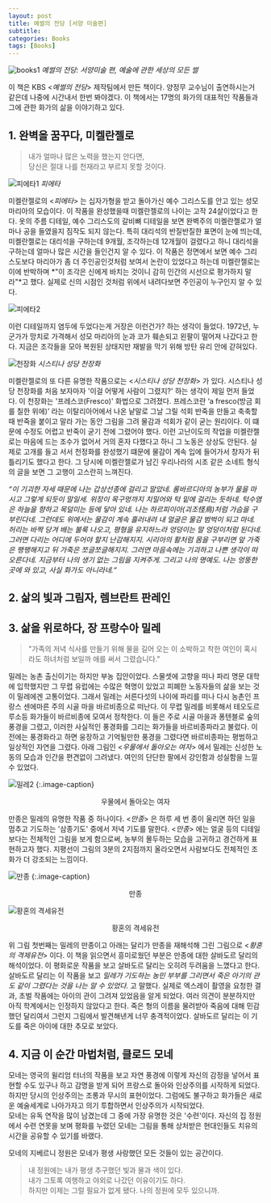 ```yaml
---
layout: post
title: 예썰의 전당 [서양 미술편]
subtitle: 
categories: Books
tags: [Books]
---
```


![books1](https://github.com/chaewon1kim/chaewon1kim.github.io/assets/98368902/df25507f-2245-45a8-a77f-669d0bc1b4c2) *예썰의 전당: 서양미술 편, 예술에 관한 세상의 모든 썰*

이 책은 KBS <*예썰의 전당*> 제작팀에서 만든 책이다. 양정무 교수님이 출연하시는거 같은데 나중에 시간내서 한번 봐야겠다.
이 책에서는 17명의 화가의 대표적인 작품들과 그에 관한 화가의 삶을 이야기하고 있다.

## 1. 완벽을 꿈꾸다, 미켈란젤로

>내가 얼마나 많은 노력을 했는지 안다면,  
 당신은 절대 나를 천재라고 부르지 못할 것이다. 

![피에타1](https://github.com/chaewon1kim/chaewon1kim.github.io/assets/98368902/3e910e30-4f5b-4343-836d-1d05ac91b7c5) *피에타*

미켈란젤로의 <*피에타*> 는 십자가형을 받고 돌아가신 예수 그리스도를 안고 있는 성모 마리아의 모습이다. 이 작품을 완성했을때 미켈란젤로의 나이는 고작 24살이었다고 한다. 옷의 주름 디테일, 예수 그리스도의 갈비뼈 디테일을 보면 완벽주의 미켈란젤로가 얼마나 공을 들였을지 짐작도 되지 않는다. 특히 대리석의 반질반질한 표면이 눈에 띄는데, 미켈란젤로는 대리석을 구하는데 9개월, 조각하는데 12개월이 걸렸다고 하니 대리석을 구하는데 얼마나 많은 시간을 들인건지 알 수 있다. 이 작품은 정면에서 보면 예수 그리스도보다 마리아가 좀 더 주인공인것처럼 보여서 논란이 있었다고 하는데 미켈란젤로는 이에 반박하며 *"이 조각은 신에게 바치는 것이니 감히 인간의 시선으로 평가하지 말라"*고 했다. 실제로 신의 시점인 것처럼 위에서 내려다보면 주인공이 누구인지 알 수 있다.

![피에타2](https://github.com/chaewon1kim/chaewon1kim.github.io/assets/98368902/6e1dfcbc-0d5b-412d-8b75-c12a6d1dc6d7)

이런 디테일까지 염두에 두었다는게 거장은 이런건가? 하는 생각이 들었다. 1972년, 누군가가 망치로 가격해서 성모 마리아의 눈과 코가 훼손되고 왼팔이 떨어져 나갔다고 한다. 지금은 조각들을 모아 복원된 상태지만 재발을 막기 위해 방탄 유리 안에 갇혀있다.  

![천장화](https://github.com/chaewon1kim/chaewon1kim.github.io/assets/98368902/6e03eed3-61b6-4561-a1a8-a5a26f345468) *시스티나 성당 천장화*

미켈란젤로의 또 다른 유명한 작품으로는 <*시스티나 성당 천장화*> 가 있다. 시스티나 성당 천장화를 처음 보자마자 '이걸 어떻게 사람이 그렸지?' 하는 생각이 제일 먼저 들었다. 이 천장화는 '프레스코(Fresco)' 화법으로 그려졌다. 프레스코란 ‘a fresco(방금 회를 칠한 위에)’ 라는 이탈리아어에서 나온 낱말로 그날 그릴 석회 반죽을 만들고 축축할때 반죽을 붙이고 말라 가는 동안 그림을 그려 물감과 석회가 같이 굳는 원리이다. 이 떄문에 수정도 어렵고 반죽이 굳기 전에 그렸어야 했다. 이런 고난이도의 작업을 미켈란젤로는 마음에 드는 조수가 없어서 거의 혼자 다했다고 하니 그 노동은 상상도 안된다. 실제로 고개를 들고 서서 천정화를 완성했기 떄문에 물감이 계속 입에 들어가서 창자가 뒤틀리기도 했다고 한다. 그 당시에 미켈란젤로가 남긴 우리나라의 시조 같은 소네트 형식의 글을 보면 그 고행이 고스란히 느껴진다. 

*“이 기괴한 자세 때문에 나는 갑상선종에 걸리고 말았네. 롬바르디아의 농부가 물을 마시고 그렇게 되듯이 말일세. 위장이 목구멍까지 치밀어와 턱 밑에 걸리는 듯하네. 턱수염은 하늘을 향하고 목덜미는 등에 닿아 있네. 나는 하르피이아(괴조怪鳥)처럼 가슴을 구부린다네. 그런데도 위에서는 물감이 계속 흘러내려 내 얼굴은 물감 범벅이 되고 마네. 허리는 바짝 당겨 배는 불룩 나오고, 평형을 유지하느라 엉덩이는 말 엉덩이처럼 된다네. 그러면 다리는 어디에 두어야 할지 난감해지지. 시리아의 활처럼 몸을 구부리면 앞 가죽은 팽팽해지고 뒤 가죽은 쪼글쪼글해지지. 그러면 마음속에는 기괴하고 나쁜 생각이 떠오른다네. 지금부터 나의 생기 없는 그림을 지켜주게. 그리고 나의 명예도. 나는 엉뚱한 곳에 와 있고, 사실 화가도 아니라네.“*


## 2. 삶의 빛과 그림자, 렘브란트 판레인
## 3. 삶을 위로하다, 장 프랑수아 밀레  
> "가족의 저녁 식사를 만들기 위해 물을 길어 오는 이 소박하고 착한 여인이 혹시라도 하녀처럼 보일까 애를 써서 그렸습니다."

밀레는 농촌 출신이기는 하지만 부농 집안이었다. 스물셋에 고향을 떠나 파리 명문 대학에 입학했지만 그 무렵 유럽에는 수많은 혁명이 있었고 피폐한 노동자들의 삶을 보는 것이 밀레에겐 고통이었다. 그래서 밀레는 서른다섯의 나이에 파리를 떠나 다시 농촌인 프랑스 센에마른 주의 시골 마을 바르비종으로 떠난다. 이 무렵 밀레를 비롯해서 테오도르 루소등 화가들이 바르비종에 모여서 정착한다. 이 들은 주로 시골 마을과 퐁텐블로 숲의 풍경을 그렸고, 이러한 사실적인 풍경화를 그리는 화가들을 바르비종파라고 불렀다. 이전에는 풍경화라고 하면 웅장하고 기억될만한 풍경을 그렸다면 바르비종파는 평범하고 일상적인 자연을 그렸다. 아래 그림인 <*우물에서 돌아오는 여자*> 에서 밀레는 신성한 노동의 모습과 인간을 편견없이 그려냈다. 여인의 단단한 팔에서 강인함과 성실함을 느낄 수 있었다.

![밀레2](https://github.com/chaewon1kim/chaewon1kim.github.io/assets/98368902/d9e00111-2cc0-4cd5-b136-35c91c478caa)
{:.image-caption}
<div align="center">우물에서 돌아오는 여자</div>   


만종은 밀레의 유명한 작품 중 하나이다. <*만종*> 은 하루 세 번 종이 울리면 하던 일을 멈추고 기도하는 '삼종기도' 중에서 저녁 기도를 말한다. <*만종*> 에는 얼굴 등의 디테일 보다는 전체적인 그림을 보게 함으로써, 농부의 몰두하는 모습을 고귀하고 경건하게 표현하고자 했다. 지평선이 그림의 3분의 2지점까지 올라오면서 사람보다도 전체적인 조화가 더 강조되는 느낌이다.  

![만종](https://github.com/chaewon1kim/chaewon1kim.github.io/assets/98368902/decfca22-fd53-4791-b6e0-8e01aebc6127)
{:.image-caption}
<div align="center">만종</div> 

![황혼의 격세유전](https://github.com/chaewon1kim/chaewon1kim.github.io/assets/98368902/e60b6af8-8f89-40f8-94dd-ad33e314a878) 
<div align="center">황혼의 격세유전</div>   

위 그림 첫번째는 밀레의 만종이고 아래는 달리가 만종을 재해석해 그린 그림으로 <*황혼의 격제유전*> 이다. 이 책을 읽으면서 흥미로웠던 부분은 만종에 대한 살바도르 달리의 해석이었다. 이 평화로운 작품을 보고 살바도르 달리는 오히려 두려움을 느꼈다고 한다. 살바도르 달리는 이 작품을 보고 *밀레가 기도하는 농민 부부를 그리면서 죽은 아기의 관도 같이 그렸다는 것을 나는 알 수 있었다.* 고 말했다. 실제로 엑스레이 촬영을 요청한 결과, 초벌 작품에는 아이의 관이 그려져 있었음을 알게 되었다. 여러 의견이 분분하지만 아직 학계에서는 인정하지 않았다고 한다. 죽은 형의 이름을 물려받아 죽음에 대해 민감했던 달리여서 그런지 그림에서 발견해낸게 너무 충격적이었다. 살바도르 달리는 이 기도를 죽은 아이에 대한 추모로 보았다. 

## 4. 지금 이 순간 마법처럼, 클로드 모네

모네는 영국의 윌리엄 터너의 작품을 보고 자연 풍경에 이렇게 자신의 감정을 넣어서 표현할 수도 있구나 하고 감명을 받게 되어 프랑스로 돌아와 인상주의를 시작하게 되었다. 하지만 당시의 인상주의는 조롱과 무시의 표현이었다. 그럼에도 불구하고 화가들은 새로운 예술세계로 나아가자고 의기 투합하면서 인상주의가 시작되었다.  
모네는 유독 연작을 많이 남겼는데 그 중에 가장 유명한 것은 '수련'이다. 자신의 집 정원에서 수련 연못을 보며 평화를 누렸던 모네는 그림을 통해 상처받은 현대인들도 치유의 시간을 공유할 수 있기를 바랬다. 

모네의 지베르니 정원은 모네가 평생 사랑했던 모든 것들이 있는 공간이다.

>내 정원에는 내가 평생 추구했던 빛과 물과 색이 있다.  
내가 그토록 여행하고 야외로 나갔던 이유이기도 하다.  
하지만 이제는 그럴 필요가 없게 됐다. 나의 정원에 모두 있으니까.  

